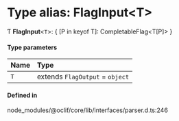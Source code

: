 # Type alias: FlagInput<T\>

Ƭ **FlagInput**<`T`\>: { [P in keyof T]: CompletableFlag<T[P]\> }

#### Type parameters

| Name | Type |
| :------ | :------ |
| `T` | extends `FlagOutput` = `object` |

#### Defined in

node_modules/@oclif/core/lib/interfaces/parser.d.ts:246
